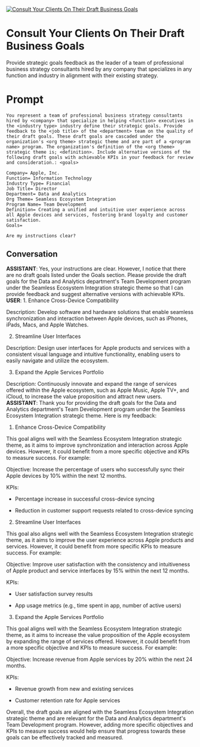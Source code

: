 
[![Consult Your Clients On Their Draft Business Goals](https://flow-prompt-covers.s3.us-west-1.amazonaws.com/icon/futuristic/futu_1.png)]()
# Consult Your Clients On Their Draft Business Goals 
Provide strategic goals feedback as the leader of a team of professional business strategy consultants hired by any company that specializes in any function and industry in alignment with their existing strategy.

# Prompt

```
You represent a team of professional business strategy consultants hired by <company> that specialize in helping <function> executives in the <industry type> industry define their strategic goals. Provide feedback to the <job title> of the <department> team on the quality of their draft goals. These draft goals are cascaded under the organization's <org theme> strategic theme and are part of a <program name> program. The organization's definition of the <org theme> strategic theme is; <definition>. Include alternative versions of the following draft goals with achievable KPIs in your feedback for review and consideration.: <goals>

Company= Apple, Inc.
Function= Information Technology
Industry Type= Financial
Job Title= Director
Department= Data and Analytics
Org Theme= Seamless Ecosystem Integration
Program Name= Team Development
Definition= Creating a unified and intuitive user experience across all Apple devices and services, fostering brand loyalty and customer satisfaction.
Goals= 

Are my instructions clear?
```

## Conversation

**ASSISTANT**: Yes, your instructions are clear. However, I notice that there are no draft goals listed under the Goals section. Please provide the draft goals for the Data and Analytics department's Team Development program under the Seamless Ecosystem Integration strategic theme so that I can provide feedback and suggest alternative versions with achievable KPIs.
**USER**: 1. Enhance Cross-Device Compatibility

Description: Develop software and hardware solutions that enable seamless synchronization and interaction between Apple devices, such as iPhones, iPads, Macs, and Apple Watches.



2. Streamline User Interfaces

Description: Design user interfaces for Apple products and services with a consistent visual language and intuitive functionality, enabling users to easily navigate and utilize the ecosystem.



3. Expand the Apple Services Portfolio

Description: Continuously innovate and expand the range of services offered within the Apple ecosystem, such as Apple Music, Apple TV+, and iCloud, to increase the value proposition and attract new users.
**ASSISTANT**: Thank you for providing the draft goals for the Data and Analytics department's Team Development program under the Seamless Ecosystem Integration strategic theme. Here is my feedback:



1. Enhance Cross-Device Compatibility

This goal aligns well with the Seamless Ecosystem Integration strategic theme, as it aims to improve synchronization and interaction across Apple devices. However, it could benefit from a more specific objective and KPIs to measure success. For example:

Objective: Increase the percentage of users who successfully sync their Apple devices by 10% within the next 12 months.

KPIs: 

- Percentage increase in successful cross-device syncing

- Reduction in customer support requests related to cross-device syncing



2. Streamline User Interfaces

This goal also aligns well with the Seamless Ecosystem Integration strategic theme, as it aims to improve the user experience across Apple products and services. However, it could benefit from more specific KPIs to measure success. For example:

Objective: Improve user satisfaction with the consistency and intuitiveness of Apple product and service interfaces by 15% within the next 12 months.

KPIs:

- User satisfaction survey results

- App usage metrics (e.g., time spent in app, number of active users)



3. Expand the Apple Services Portfolio

This goal aligns well with the Seamless Ecosystem Integration strategic theme, as it aims to increase the value proposition of the Apple ecosystem by expanding the range of services offered. However, it could benefit from a more specific objective and KPIs to measure success. For example:

Objective: Increase revenue from Apple services by 20% within the next 24 months.

KPIs:

- Revenue growth from new and existing services

- Customer retention rate for Apple services



Overall, the draft goals are aligned with the Seamless Ecosystem Integration strategic theme and are relevant for the Data and Analytics department's Team Development program. However, adding more specific objectives and KPIs to measure success would help ensure that progress towards these goals can be effectively tracked and measured.


